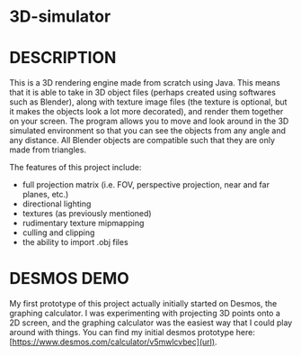 # 3D-simulator

DESCRIPTION
===========
This is a 3D rendering engine made from scratch using Java. This means that it is able to take in 3D object files (perhaps created using softwares such as Blender), along with texture image files (the texture is optional, but it makes the objects look a lot more decorated), and render them together on your screen. The program allows you to move and look around in the 3D simulated environment so that you can see the objects from any angle and any distance. All Blender objects are compatible such that they are only made from triangles. 

The features of this project include:
- full projection matrix (i.e. FOV, perspective projection, near and far planes, etc.)
- directional lighting
- textures (as previously mentioned)
- rudimentary texture mipmapping
- culling and clipping
- the ability to import .obj files

DESMOS DEMO
===========
My first prototype of this project actually initially started on Desmos, the graphing calculator. I was experimenting with projecting 3D points onto a 2D screen, and the graphing calculator was the easiest way that I could play around with things. You can find my initial desmos prototype here: [https://www.desmos.com/calculator/v5mwlcvbec](url).




